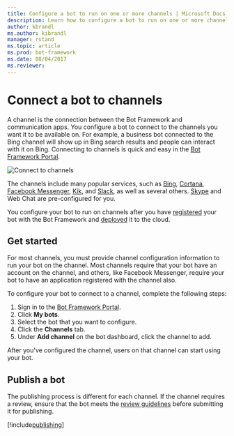 ```yaml
---
title: Configure a bot to run on one or more channels | Microsoft Docs
description: Learn how to configure a bot to run on one or more channels using the Bot Framework Portal.
author: kbrandl
ms.author: kibrandl
manager: rstand
ms.topic: article
ms.prod: bot-framework
ms.date: 08/04/2017
ms.reviewer:
---
```

# Connect a bot to channels
A channel is the connection between the Bot Framework and communication apps. You configure a bot to connect to the channels you want it to be available on. For example, a business bot connected to the Bing channel will show up in Bing search results and people can interact with it on Bing. Connecting to channels is quick and easy in the [Bot Framework Portal](https://dev.botframework.com).

![Connect to channels](~/media/channels/connect-to-channels.png)

The channels include many popular services, such as [Bing](~/channels/channel-bing.md), [Cortana](~/channels/channel-cortana.md), [Facebook Messenger](~/thirdparty-channels/channel-facebook.md), [Kik](~/thirdparty-channels/channel-kik.md), and [Slack](~/thirdparty-channels/channel-slack.md), as well as several others. [Skype](https://dev.skype.com/bots) and Web Chat are pre-configured for you. 

You configure your bot to run on channels after you have [registered](~/portal-register-bot.md) your bot with the Bot Framework and [deployed](~/publish-bot-overview.md) it to the cloud. 

## Get started
For most channels, you must provide channel configuration information to run your bot on the channel. Most channels require that your bot have an account on the channel, and others, like Facebook Messenger, require your bot to have an application registered with the channel also.

To configure your bot to connect to a channel, complete the following steps:

1. Sign in to the <a href="https://dev.botframework.com" target="_blank">Bot Framework Portal</a>.
2. Click **My bots**. 
3. Select the bot that you want to configure.
4. Click the **Channels** tab.
5. Under **Add channel** on the bot dashboard, click the channel to add.

After you've configured the channel, users on that channel can start using your bot.

## Publish a bot
The publishing process is different for each channel. If the channel requires a review, ensure that the bot meets the [review guidelines](~/portal-bot-review-guidelines.md) before submitting it for publishing.

[!include[publishing](~/includes/snippet-publish-to-channel.md)]

